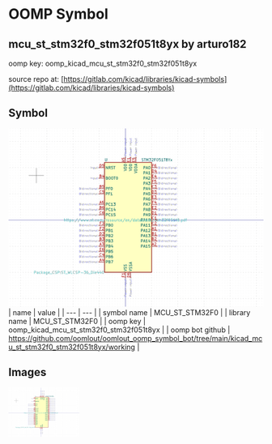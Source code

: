 # OOMP Symbol  
## mcu_st_stm32f0_stm32f051t8yx  by arturo182  
  
oomp key: oomp_kicad_mcu_st_stm32f0_stm32f051t8yx  
  
source repo at: [https://gitlab.com/kicad/libraries/kicad-symbols](https://gitlab.com/kicad/libraries/kicad-symbols)  
## Symbol  
  
[![working.png](working_600.png)](working.png)  
| name | value | 
| --- | --- | 
| symbol name | MCU_ST_STM32F0 | 
| library name | MCU_ST_STM32F0 | 
| oomp key | oomp_kicad_mcu_st_stm32f0_stm32f051t8yx | 
| oomp bot github | https://github.com/oomlout/oomlout_oomp_symbol_bot/tree/main/kicad_mcu_st_stm32f0_stm32f051t8yx/working | 
## Images  
  
[![working.png](working_140.png)](working.png)  
